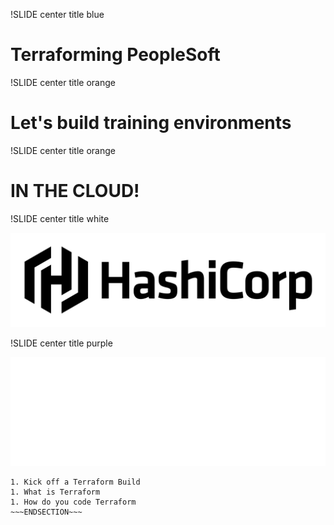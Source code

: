 !SLIDE center title blue

# Terraforming PeopleSoft

!SLIDE center title orange

# Let's build training environments

!SLIDE center title orange

# IN THE CLOUD!

!SLIDE center title white

![HashiCorp Logo](../_images/HashiCorp_PrimaryLogo_Black.png)

!SLIDE center title purple

![Teraform Logo](../_images/Terraform_PrimaryLogo_White.png)

~~~SECTION:notes~~~
1. Kick off a Terraform Build
1. What is Terraform
1. How do you code Terraform
~~~ENDSECTION~~~
